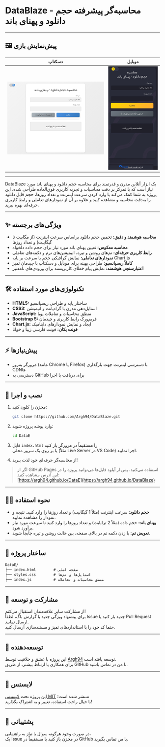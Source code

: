 # DataBlaze - محاسبه‌گر پیشرفته حجم دانلود و پهنای باند

---

## 🖼️ پیش‌نمایش بازی

| دسکتاپ | موبایل |
|--------|--------|
| ![پیش‌نمایش دسکتاپ](https://github.com/Argh94/DataBlaze/blob/main/screenshot/Ds.png) | ![پیش‌نمایش موبایل](https://github.com/Argh94/DataBlaze/blob/main/screenshot/mo.png) |
---

DataBlaze یک ابزار آنلاین مدرن و قدرتمند برای محاسبه حجم دانلود و پهنای باند مورد نیاز است که با تمرکز بر دقت محاسبات و تجربه کاربری فوق‌العاده طراحی شده. این پروژه به شما کمک می‌کند با وارد کردن سرعت اینترنت و تعداد روزها، حجم قابل دانلود را به‌دقت محاسبه و مشاهده کنید و علاوه بر آن از نمودارهای تعاملی و رابط کاربری حرفه‌ای بهره ببرید.

---

## ✨ ویژگی‌های برجسته

- **محاسبه هوشمند و دقیق:** تخمین حجم دانلود براساس سرعت اینترنت (از مگابیت تا گیگابیت) و تعداد روزها  
- **محاسبه معکوس:** تعیین پهنای باند مورد نیاز برای حجم داده دلخواه
- **رابط کاربری حرفه‌ای:** تم‌های روشن و تیره، انیمیشن‌های نرم و دکمه‌های تعاملی
- **نمودارهای تعاملی:** نمایش گرافیکی حجم یا سرعت بر پایه Chart.js
- **کاملاً ریسپانسیو:** طراحی بهینه برای موبایل و دسکتاپ با چیدمان تمیز
- **اعتبارسنجی هوشمند:** نمایش پیام خطای کاربرپسند برای ورودی‌های نامعتبر

---

## 🛠️ تکنولوژی‌های مورد استفاده

- **HTML5:** ساختار پایه و طراحی ریسپانسیو
- **CSS3:** استایل‌دهی مدرن با گرادیانت و انیمیشن
- **JavaScript:** منطق محاسبات و تعاملات پویا
- **Bootstrap 5:** فریم‌ورک رابط کاربری و چیدمان
- **Chart.js:** ایجاد و نمایش نمودارهای داینامیک
- **فونت یکان:** فونت فارسی زیبا و خوانا

---

## ⚡ پیش‌نیازها

- مرورگر به‌روز (مانند Chrome یا Firefox) با دسترسی اینترنت جهت بارگذاری CDNها
- دسترسی به GitHub برای دریافت یا اجرا

---

## 🚀 نصب و اجرا

1. مخزن را کلون کنید:
   ```bash
   git clone https://github.com/Argh94/DataBlaze.git
   ```
2. وارد پوشه پروژه شوید:
   ```bash
   cd DataE
   ```
3. فایل `index.html` را مستقیماً در مرورگر باز کنید  
   یا بر روی یک سرور محلی (مثلاً Live Server در VS Code) اجرا نمایید.

4. از محاسبه‌گر حرفه‌ای خود لذت ببرید!

> اگر از GitHub Pages استفاده می‌کنید، پس از آپلود فایل‌ها می‌توانید پروژه را در این آدرس مشاهده کنید:  
> [https://argh94.github.io/DataE](https://argh94.github.io/DataBlaze)

---

## 🧑‍💻 نحوه استفاده

- **حجم دانلود:** سرعت اینترنت (مثلاً 1 گیگابیت) و تعداد روزها را وارد کنید. نتیجه و نمودار را مشاهده نمایید.
- **پهنای باند:** حجم داده (مثلاً 2 ترابایت) و تعداد روزها را وارد کنید تا سرعت مورد نیاز برآورد شود.
- **تعویض تم:** با زدن دکمه تم در بالای صفحه، بین حالت روشن و تیره جابجا شوید.

---

## 📂 ساختار پروژه

```
DataE/
├── index.html        # صفحه اصلی
├── styles.css        # استایل‌ها و تم‌ها
├── index.js          # منطق محاسبات و تعاملات
```

---

## 🤝 مشارکت و توسعه

از مشارکت سایر علاقه‌مندان استقبال می‌کنم!  
برای پیشنهاد ویژگی جدید یا گزارش باگ، لطفاً Issue جدید باز کنید یا Pull Request ارسال نمایید.  
حتما کد خود را با استانداردهای تمیز و مستندسازی ارسال کنید.

---

## 👤 توسعه‌دهنده

این پروژه با عشق و خلاقیت توسط [Argh94](https://github.com/Argh94) توسعه یافته است.  
برای همکاری یا ارتباط بیشتر، از طریق GitHub با من در تماس باشید.

---

## 📄 لایسنس

این پروژه تحت [لایسنس MIT](LICENSE) منتشر شده است؛  
با خیال راحت استفاده، تغییر و به اشتراک بگذارید!

---

## 💬 پشتیبانی

در صورت وجود هرگونه سوال یا نیاز به راهنمایی،  
یک Issue در مخزن باز کنید یا مستقیماً در GitHub با من تماس بگیرید.
